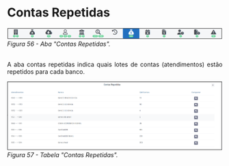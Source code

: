# Contas Repetidas

![Aba "Contas Repetidas"](img/AbaContasRepetidas.png)<br>
*Figura 56 - Aba "Contas Repetidas".* <br><br>

<p style="text-align: justify;">A aba contas repetidas indica quais lotes de contas (atendimentos) estão repetidos para cada banco.</p>

![Tabela "Contas Repetidas"](img/ContasRepetidas.png)<br>
*Figura 57 - Tabela "Contas Repetidas".* <br><br>

